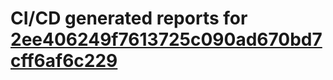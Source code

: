 # CI/CD generated reports for [2ee406249f7613725c090ad670bd7cff6af6c229](https://github.com/hydephp/develop/commit/2ee406249f7613725c090ad670bd7cff6af6c229)
